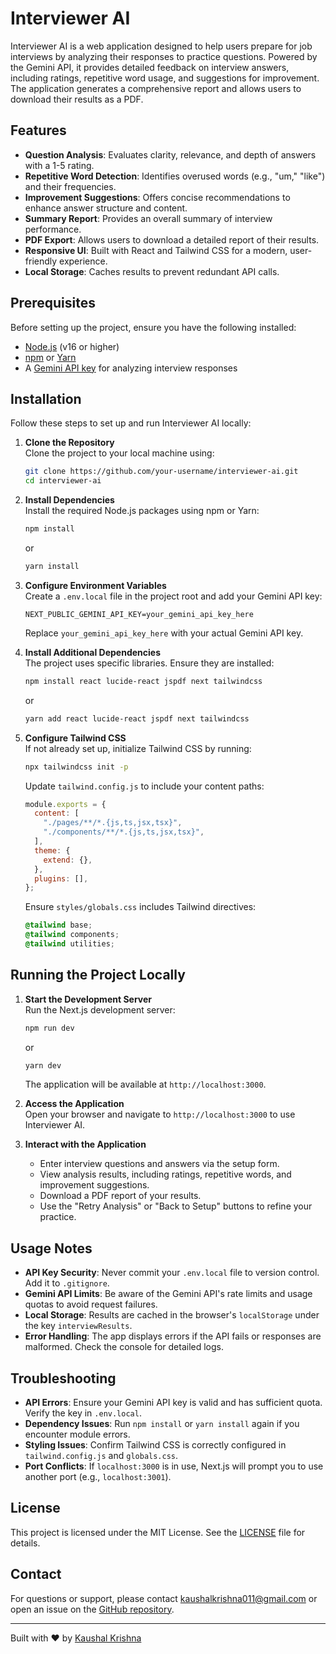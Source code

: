 # Interviewer AI

Interviewer AI is a web application designed to help users prepare for job interviews by analyzing their responses to practice questions. Powered by the Gemini API, it provides detailed feedback on interview answers, including ratings, repetitive word usage, and suggestions for improvement. The application generates a comprehensive report and allows users to download their results as a PDF.

## Features

- **Question Analysis**: Evaluates clarity, relevance, and depth of answers with a 1-5 rating.
- **Repetitive Word Detection**: Identifies overused words (e.g., "um," "like") and their frequencies.
- **Improvement Suggestions**: Offers concise recommendations to enhance answer structure and content.
- **Summary Report**: Provides an overall summary of interview performance.
- **PDF Export**: Allows users to download a detailed report of their results.
- **Responsive UI**: Built with React and Tailwind CSS for a modern, user-friendly experience.
- **Local Storage**: Caches results to prevent redundant API calls.

## Prerequisites

Before setting up the project, ensure you have the following installed:

- [Node.js](https://nodejs.org/) (v16 or higher)
- [npm](https://www.npmjs.com/) or [Yarn](https://yarnpkg.com/)
- A [Gemini API key](https://ai.google.dev/) for analyzing interview responses

## Installation

Follow these steps to set up and run Interviewer AI locally:

1. **Clone the Repository**  
   Clone the project to your local machine using:
   ```bash
   git clone https://github.com/your-username/interviewer-ai.git
   cd interviewer-ai
   ```

2. **Install Dependencies**  
   Install the required Node.js packages using npm or Yarn:
   ```bash
   npm install
   ```
   or
   ```bash
   yarn install
   ```

3. **Configure Environment Variables**  
   Create a `.env.local` file in the project root and add your Gemini API key:
   ```env
   NEXT_PUBLIC_GEMINI_API_KEY=your_gemini_api_key_here
   ```
   Replace `your_gemini_api_key_here` with your actual Gemini API key.

4. **Install Additional Dependencies**  
   The project uses specific libraries. Ensure they are installed:
   ```bash
   npm install react lucide-react jspdf next tailwindcss
   ```
   or
   ```bash
   yarn add react lucide-react jspdf next tailwindcss
   ```

5. **Configure Tailwind CSS**  
   If not already set up, initialize Tailwind CSS by running:
   ```bash
   npx tailwindcss init -p
   ```
   Update `tailwind.config.js` to include your content paths:
   ```js
   module.exports = {
     content: [
       "./pages/**/*.{js,ts,jsx,tsx}",
       "./components/**/*.{js,ts,jsx,tsx}",
     ],
     theme: {
       extend: {},
     },
     plugins: [],
   };
   ```
   Ensure `styles/globals.css` includes Tailwind directives:
   ```css
   @tailwind base;
   @tailwind components;
   @tailwind utilities;
   ```

## Running the Project Locally

1. **Start the Development Server**  
   Run the Next.js development server:
   ```bash
   npm run dev
   ```
   or
   ```bash
   yarn dev
   ```
   The application will be available at `http://localhost:3000`.

2. **Access the Application**  
   Open your browser and navigate to `http://localhost:3000` to use Interviewer AI.

3. **Interact with the Application**  
   - Enter interview questions and answers via the setup form.
   - View analysis results, including ratings, repetitive words, and improvement suggestions.
   - Download a PDF report of your results.
   - Use the "Retry Analysis" or "Back to Setup" buttons to refine your practice.

## Usage Notes

- **API Key Security**: Never commit your `.env.local` file to version control. Add it to `.gitignore`.
- **Gemini API Limits**: Be aware of the Gemini API's rate limits and usage quotas to avoid request failures.
- **Local Storage**: Results are cached in the browser's `localStorage` under the key `interviewResults`.
- **Error Handling**: The app displays errors if the API fails or responses are malformed. Check the console for detailed logs.

## Troubleshooting

- **API Errors**: Ensure your Gemini API key is valid and has sufficient quota. Verify the key in `.env.local`.
- **Dependency Issues**: Run `npm install` or `yarn install` again if you encounter module errors.
- **Styling Issues**: Confirm Tailwind CSS is correctly configured in `tailwind.config.js` and `globals.css`.
- **Port Conflicts**: If `localhost:3000` is in use, Next.js will prompt you to use another port (e.g., `localhost:3001`).

## License

This project is licensed under the MIT License. See the [LICENSE](LICENSE) file for details.

## Contact

For questions or support, please contact [kaushalkrishna011@gmail.com](mailto:kaushalkrishna011@gmail.com) or open an issue on the [GitHub repository](https://github.com/kaushalkrishnax/interviewer-ai).

---

Built with ❤️ by [Kaushal Krishna](https://github.com/kaushalkrishnax)